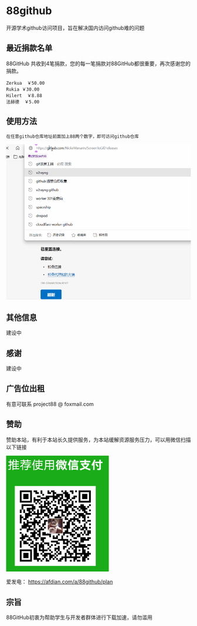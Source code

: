 # 88github
开源学术github访问项目，旨在解决国内访问github难的问题


## 最近捐款名单

88GitHub 共收到4笔捐款，您的每一笔捐款对88GitHub都很重要，再次感谢您的捐款。

```
Zerkua  ￥50.00  
Rukia ￥30.00 
Hilert  ￥8.88 
法赫德  ￥5.00 
```


## 使用方法
`在任意github仓库地址前面加上88两个数字，即可访问github仓库`

<img src="/assets/use.gif" >

## 其他信息
建设中

## 感谢
建设中


## 广告位出租
有意可联系 project88 @ foxmail.com


## 赞助
赞助本站，有利于本站长久提供服务，为本站缓解资源服务压力，可以用微信扫描以下链接

<img src="/assets/dashang.png" width="280px" >

爱发电：
https://afdian.com/a/88github/plan


## 宗旨

88GitHub初衷为帮助学生与开发者群体进行下载加速，请勿滥用
